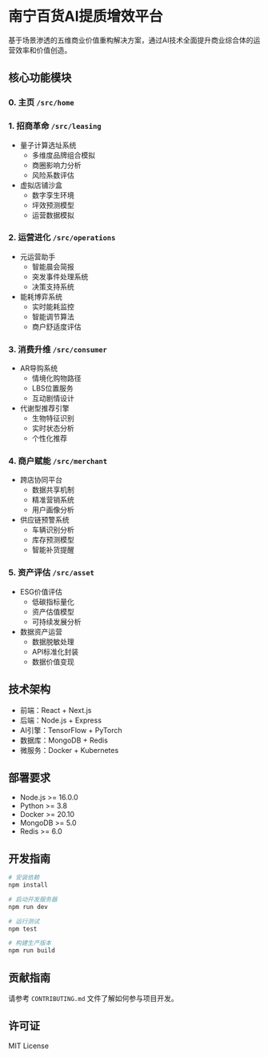 # 南宁百货AI提质增效平台

基于场景渗透的五维商业价值重构解决方案，通过AI技术全面提升商业综合体的运营效率和价值创造。

## 核心功能模块
### 0. 主页 `/src/home`

### 1. 招商革命 `/src/leasing`
- 量子计算选址系统
  - 多维度品牌组合模拟
  - 商圈影响力分析
  - 风险系数评估
- 虚拟店铺沙盒
  - 数字孪生环境
  - 坪效预测模型
  - 运营数据模拟

### 2. 运营进化 `/src/operations`
- 元运营助手
  - 智能晨会简报
  - 突发事件处理系统
  - 决策支持系统
- 能耗博弈系统
  - 实时能耗监控
  - 智能调节算法
  - 商户舒适度评估

### 3. 消费升维 `/src/consumer`
- AR导购系统
  - 情境化购物路径
  - LBS位置服务
  - 互动剧情设计
- 代谢型推荐引擎
  - 生物特征识别
  - 实时状态分析
  - 个性化推荐

### 4. 商户赋能 `/src/merchant`
- 跨店协同平台
  - 数据共享机制
  - 精准营销系统
  - 用户画像分析
- 供应链预警系统
  - 车辆识别分析
  - 库存预测模型
  - 智能补货提醒

### 5. 资产评估  `/src/asset`
- ESG价值评估
  - 低碳指标量化
  - 资产估值模型
  - 可持续发展分析
- 数据资产运营
  - 数据脱敏处理
  - API标准化封装
  - 数据价值变现

## 技术架构

- 前端：React + Next.js
- 后端：Node.js + Express
- AI引擎：TensorFlow + PyTorch
- 数据库：MongoDB + Redis
- 微服务：Docker + Kubernetes

## 部署要求

- Node.js >= 16.0.0
- Python >= 3.8
- Docker >= 20.10
- MongoDB >= 5.0
- Redis >= 6.0

## 开发指南

```bash
# 安装依赖
npm install

# 启动开发服务器
npm run dev

# 运行测试
npm test

# 构建生产版本
npm run build
```

## 贡献指南

请参考 `CONTRIBUTING.md` 文件了解如何参与项目开发。

## 许可证

MIT License 